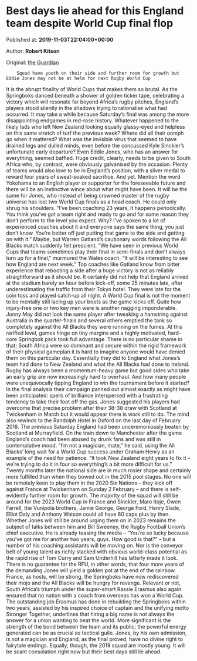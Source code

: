 
# Best days lie ahead for this England team despite World Cup final flop

Published at: **2019-11-03T22:04:00+00:00**

Author: **Robert Kitson**

Original: [the Guardian](https://www.theguardian.com/sport/2019/nov/03/england-world-cup-final-eddie-jones)


        Squad have youth on their side and further room for growth but Eddie Jones may not be at helm for next Rugby World Cup
      
It is the abrupt finality of World Cups that makes them so brutal. As the Springboks danced beneath a shower of golden ticker tape, celebrating a victory which will resonate far beyond Africa’s rugby pitches, England’s players stood silently in the shadows trying to rationalise what had occurred. It may take a while because Saturday’s final was among the more disappointing endgames in red-rose history.
Whatever happened to the likely lads who left New Zealand looking equally glassy-eyed and helpless on this same stretch of turf the previous week? Where did all their oomph go when it mattered? What was the invisible virus that seemed to have drained legs and dulled minds, even before the concussed Kyle Sinckler’s unfortunate early departure? Even Eddie Jones, who has an answer for everything, seemed baffled.
Huge credit, clearly, needs to be given to South Africa who, by contrast, were obviously galvanised by the occasion. Plenty of teams would also love to be in England’s position, with a silver medal to reward four years of sweat-soaked sacrifice. And yet. Mention the word Yokohama to an English player or supporter for the foreseeable future and there will be an instinctive wince about what might have been.
It will be the same for Jones, who instead of being crowned master of the rugby universe has lost two World Cup finals as a head coach. He could only shrug his shoulders. “I’ve been coaching 23 years, it happens periodically. You think you’ve got a team right and ready to go and for some reason they don’t perform to the level you expect. Why? I’ve spoken to a lot of experienced coaches about it and everyone says the same thing, you just don’t know. You’re better off just putting that game to the side and getting on with it.”
Maybe, but Warren Gatland’s cautionary words following the All Blacks match suddenly felt prescient. “We have seen in previous World Cups that teams sometimes play their final in semi-finals and don’t always turn up for a final,” murmured the Wales coach. “It will be interesting to see how England are next week.” Top coaches like Gatland know from bitter experience that rebooting a side after a huge victory is not as reliably straightforward as it should be.
It certainly did not help that England arrived at the stadium barely an hour before kick-off, some 25 minutes late, after underestimating the traffic from their Tokyo hotel. They were late for the coin toss and played catch-up all night. A World Cup final is not the moment to be mentally still lacing up your boots as the game kicks off.
Quite how injury-free one or two key men were is another nagging imponderable. Jonny May did not look the same player after tweaking a hamstring against Australia in the quarter-finals and several others emptied the tank so completely against the All Blacks they were running on the fumes. At this rarified level, games hinge on tiny margins and a highly motivated, hard-core Springbok pack took full advantage.
There is no particular shame in that; South Africa were so dominant and secure within the rigid framework of their physical gameplan it is hard to imagine anyone would have denied them on this particular day. Essentially they did to England what Jones’s team had done to New Zealand and what the All Blacks had done to Ireland. Rugby has always been a momentum-heavy game but good sides who take an early grip are now increasingly hard to overhaul.
And how many people were unequivocally tipping England to win the tournament before it started? In the final analysis their campaign panned out almost exactly as might have been anticipated: spells of brilliance interspersed with a frustrating tendency to take their foot off the gas. Jones suggested his players had overcome that precise problem after their 38-38 draw with Scotland at Twickenham in March but it would appear there is work still to do.
The mind also rewinds to the Randolph Hotel in Oxford on the last day of February 2018. The previous Saturday England had been unceremoniously beaten by Scotland at Murrayfield. On the train down to Manchester after the game England’s coach had been abused by drunk fans and was still in contemplative mood. “I’m not a magician, mate,” he said, using the All Blacks’ long wait for a World Cup success under Graham Henry as an example of the need for patience. “It took New Zealand eight years to fix it – we’re trying to do it in four so everything’s a bit more difficult for us.”
Twenty months later the national side are in much rosier shape and certainly more fulfilled than when they bowed out in the 2015 pool stages. No one will be remotely keen to play them in the 2020 Six Nations – they kick off against France at Twickenham on Sunday 2 February – and there is self-evidently further room for growth. The majority of the squad will still be around for the 2023 World Cup in France and Sinckler, Maro Itoje, Owen Farrell, the Vunipola brothers, Jamie George, George Ford, Henry Slade, Elliot Daly and Anthony Watson could all have 80 caps plus by then.
Whether Jones will still be around urging them on in 2023 remains the subject of talks between him and Bill Sweeney, the Rugby Football Union’s chief executive. He is already teasing the media – “You’re so lucky because you’ve got me for another two years, guys. How good is that?” – but a number of his coaching assistants will be moving on. Nor is the conveyor belt of young talent as richly stacked with obvious world-class potential as the rapid rise of Tom Curry and Sam Underhill has latterly made it look.
There is no guarantee for the RFU, in other words, that four more years of the demanding Jones will yield a golden pot at the end of the rainbow. France, as hosts, will be strong, the Springboks have now rediscovered their mojo and the All Blacks will be hungry for revenge. Relevant or not, South Africa’s triumph under the super-smart Rassie Erasmus also again ensured that no nation with a coach from overseas has won a World Cup.
The outstanding job Erasmus has done in rebuilding the Springboks within two years, assisted by his inspired choice of captain and the unifying motto Stronger Together, underlines that hiring a big name is not always the answer for a union wanting to beat the world. More significant is the strength of the bond between the team and its public; the powerful energy generated can be as crucial as tactical guile.
Jones, by his own admission, is not a magician and England, as the final proved, have no divine right to fairytale endings. Equally, though, the 2019 squad are mostly young. It will be scant consolation right now but their best days still lie ahead.
